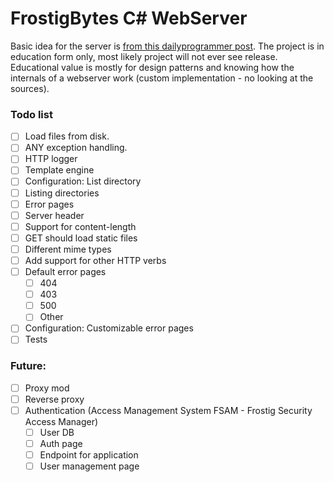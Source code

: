 # FrostigBytes C# WebServer

Basic idea for the server is [from this dailyprogrammer post](https://www.reddit.com/r/dailyprogrammer/comments/6lti17/20170707_challenge_322_hard_static_http_server/). The project is in education form only, most likely project will not ever see release. Educational value is mostly for design patterns and knowing how the internals of a webserver work (custom implementation - no looking at the sources).


### Todo list

* [ ] Load files from disk.
* [ ] ANY exception handling.
* [ ] HTTP logger
* [ ] Template engine
* [ ] Configuration: List directory
* [ ] Listing directories
* [ ] Error pages
* [ ] Server header
* [ ] Support for content-length
* [ ] GET should load static files 
* [ ] Different mime types
* [ ] Add support for other HTTP verbs
* [ ] Default error pages
    * [ ] 404
    * [ ] 403
    * [ ] 500
    * [ ] Other
* [ ] Configuration: Customizable error pages
* [ ] Tests 

### Future:

* [ ] Proxy mod
* [ ] Reverse proxy
* [ ] Authentication (Access Management System FSAM - Frostig Security Access Manager)
   * [ ] User DB
   * [ ] Auth page
   * [ ] Endpoint for application
   * [ ] User management page
